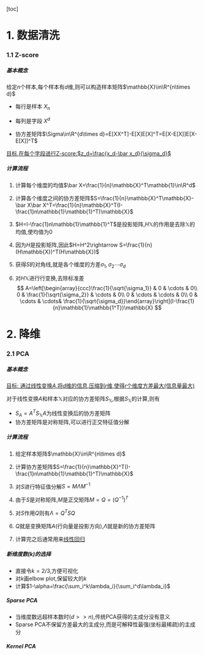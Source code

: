 [toc]

# 1. 数据清洗

### 1.1 Z-score

##### 基本概念

给定$n$个样本,每个样本有$d$维,则可以构造样本矩阵$\mathbb{X}\in\R^{n\times d}$

- 每行是样本 $X_n$
- 每列是字段 $X^d$

- 协方差矩阵$\Sigma\in\R^{d\times d}=E[XX^T]-E[X]E[X]^T=E[X-E[X]]E[X-E[X]]^T$

<u>目标,在每个字段进行Z-score:$z_d=\frac{x_d-\bar x_d}{\sigma_d}$</u>

##### 计算流程

1. 计算每个维度的均值$\bar X=\frac{1}{n}\mathbb{X}^T\mathbb{1}\in\R^d$​

2. 计算各个维度之间的协方差矩阵$S=\frac{1}{n}\mathbb{X}^T\mathbb{X}-\bar X\bar X^T=\frac{1}{n}\mathbb{X}^T(I-\frac{1}n\mathbb{1}\mathbb{1}^T)\mathbb{X}$

3. $H=I-\frac{1}n\mathbb{1}\mathbb{1}^T$是投影矩阵,$H\mathbb{X}$的作用是去除$\mathbb{X}$的均值,使均值为0

4. 因为$H$是投影矩阵,因此$H=H^2\rightarrow S=\frac{1}{n}(H\mathbb{X})^T(H\mathbb{X})$

5. 获得$S$的对角线,就是各个维度的方差$\sigma_1,\sigma_2\cdots\sigma_d$

6. 对$H\mathbb X$进行行变换,去除标准差 
   $$
   A=\left[\begin{array}{ccc}\frac{1}{\sqrt{\sigma_1}} & 0 & \cdots & 0\\
   0 & \frac{1}{\sqrt{\sigma_2}} & \cdots & 0\\
   0 & \cdots & \cdots & 0\\
   0 & \cdots & \cdots& \frac{1}{\sqrt{\sigma_d}}\end{array}\right](I-\frac{1}{n}\mathbb{1}\mathbb{1^T})\mathbb{X}
   $$



# 2. 降维

### 2.1 PCA

##### 基本概念

<u>目标: 通过线性变换$A$,将$d$维的信息,压缩到$r$维,使得$r$个维度方差最大(信息量最大)</u>

对于线性变换$A$和样本$\mathbb X$对应的协方差矩阵$S_{\mathbb X}$,根据$S_\mathbb{X}$的计算,则有

- $S_A=A^TS_{\mathbb X}A$为线性变换后的协方差矩阵
- 协方差矩阵是对称矩阵,可以进行正交特征值分解

##### 计算流程

1. 给定样本矩阵$\mathbb{X}\in\R^{n\times d}$
2. 计算协方差矩阵$S=\frac{1}{n}\mathbb{X}^T(I-\frac{1}n\mathbb{1}\mathbb{1}^T)\mathbb{X}$

3. 对$S$进行特征值分解$S=M\Lambda M^{-1}$
4. 由于$S$是对称矩阵,$M$是正交矩阵$M=Q=(Q^{-1})^T$
5. 对$S$作用$Q$则有$\Lambda=Q^TSQ$
6. $Q$就是变换矩阵$A$(行向量是投影方向),$\Lambda$就是新的协方差矩阵
7. 计算完之后通常用来<u>线性回归</u>

##### 新维度数(k)的选择

- 直接令$k=2/3$,方便可视化
- 对$k$画elbow plot,保留较大的$k$
- 计算$1-\alpha=\frac{\sum_i^k\lambda_i}{\sum_i^d\lambda_i}$

##### Sparse PCA

- 当维度数远超样本数时($d>>n$),传统PCA获得的主成分没有意义
- Sparse PCA不保留方差最大的主成分,而是可解释性最强(坐标最稀疏)的主成分

##### Kernel PCA



